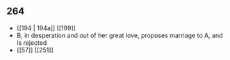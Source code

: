 ## 264
- [[194 | 194a]] [[199]] 
- B, in desperation and out of her great love, proposes marriage to A, and is rejected
- [[57]] [[251]] 

